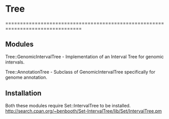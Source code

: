 # Tree

================================================================================

## Modules

Tree::GenomicIntervalTree
    - Implementation of an Interval Tree for genomic intervals.

Tree::AnnotationTree
    - Subclass of GenomicIntervalTree specifically for genome annotation.

## Installation

Both these modules require Set::IntervalTree to be installed.
http://search.cpan.org/~benbooth/Set-IntervalTree/lib/Set/IntervalTree.pm
